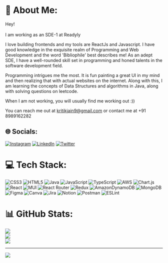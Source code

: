 # 💫 About Me:
Hey!<br><br>I am working as an SDE-1 at Readyly

I love building frontends and my tools are ReactJs and Javascript. I have good knowledge in the exquisite realm of Programming and Web Development and the word 'Bibliophile' best describes me! As an adept SDE, I have a well-rounded skill set in programming and honed talents in the software development field. 

Programming intrigues me the most. It is fun painting a great UI in my mind and then realizing that with actual websites on the internet. Along with this, I am learning the concepts of Data Structures and algorithms in Java, along with solving questions on leetcode.

When I am not working, you will usually find me working out :))

You can reach me out at kritikjain9@gmail.com or contact me at +91 8989162282


## 🌐 Socials:
[![Instagram](https://img.shields.io/badge/Instagram-%23E4405F.svg?logo=Instagram&logoColor=white)](https://instagram.com/_kritikjain) [![LinkedIn](https://img.shields.io/badge/LinkedIn-%230077B5.svg?logo=linkedin&logoColor=white)](https://www.linkedin.com/in/kritik-jain-6b0a7a163/) [![Twitter](https://img.shields.io/badge/Twitter-%231DA1F2.svg?logo=Twitter&logoColor=white)](https://twitter.com/_kritikjain) 

# 💻 Tech Stack:
![CSS3](https://img.shields.io/badge/css3-%231572B6.svg?style=flat&logo=css3&logoColor=white) ![HTML5](https://img.shields.io/badge/html5-%23E34F26.svg?style=flat&logo=html5&logoColor=white) ![Java](https://img.shields.io/badge/java-%23ED8B00.svg?style=flat&logo=java&logoColor=white) ![JavaScript](https://img.shields.io/badge/javascript-%23323330.svg?style=flat&logo=javascript&logoColor=%23F7DF1E) ![TypeScript](https://img.shields.io/badge/typescript-%23007ACC.svg?style=flat&logo=typescript&logoColor=white) ![AWS](https://img.shields.io/badge/AWS-%23FF9900.svg?style=flat&logo=amazon-aws&logoColor=white) ![Chart.js](https://img.shields.io/badge/chart.js-F5788D.svg?style=flat&logo=chart.js&logoColor=white) ![React](https://img.shields.io/badge/react-%2320232a.svg?style=flat&logo=react&logoColor=%2361DAFB) ![MUI](https://img.shields.io/badge/MUI-%230081CB.svg?style=flat&logo=material-ui&logoColor=white) ![React Router](https://img.shields.io/badge/React_Router-CA4245?style=flat&logo=react-router&logoColor=white) ![Redux](https://img.shields.io/badge/redux-%23593d88.svg?style=flat&logo=redux&logoColor=white) ![AmazonDynamoDB](https://img.shields.io/badge/Amazon%20DynamoDB-4053D6?style=flat&logo=Amazon%20DynamoDB&logoColor=white) ![MongoDB](https://img.shields.io/badge/MongoDB-%234ea94b.svg?style=flat&logo=mongodb&logoColor=white) 	![Figma](https://img.shields.io/badge/figma-%23F24E1E.svg?style=flat&logo=figma&logoColor=white) ![Canva](https://img.shields.io/badge/Canva-%2300C4CC.svg?style=flat&logo=Canva&logoColor=white) ![Jira](https://img.shields.io/badge/jira-%230A0FFF.svg?style=flat&logo=jira&logoColor=white) ![Notion](https://img.shields.io/badge/Notion-%23000000.svg?style=flat&logo=notion&logoColor=white) ![Postman](https://img.shields.io/badge/Postman-FF6C37?style=flat&logo=postman&logoColor=white) ![ESLint](https://img.shields.io/badge/ESLint-4B3263?style=flat&logo=eslint&logoColor=white)
# 📊 GitHub Stats:
![](https://github-readme-stats.vercel.app/api?username=kritikjain9&theme=vue-dark&hide_border=false&include_all_commits=true&count_private=false)<br/>
![](https://github-readme-streak-stats.herokuapp.com/?user=kritikjain9&theme=vue-dark&hide_border=false)<br/>
![](https://github-readme-stats.vercel.app/api/top-langs/?username=kritikjain9&theme=vue-dark&hide_border=false&include_all_commits=true&count_private=false&layout=compact)

---
[![](https://visitcount.itsvg.in/api?id=kritikjain9&icon=8&color=8)](https://visitcount.itsvg.in)

